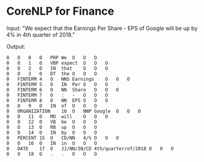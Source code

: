 # CoreNLP for Finance

Input: "We expect that the Earnings Per Share - EPS of Google will be up by 4% in 4th quarter of 2018."

Output:

```
0	O	0	O	PRP	We	O	O	O
0	O	1	O	VBP	expect	O	O	O
0	O	2	O	IN	that	O	O	O
0	O	3	O	DT	the	O	O	O
0	FINTERM	4	O	NNS	Earnings	O	O	O
0	FINTERM	5	O	IN	Per	O	O	O
0	FINTERM	6	O	NN	Share	O	O	O
0	FINTERM	7	O	:	-	O	O	O
0	FINTERM	8	O	NN	EPS	O	O	O
0	O	9	O	IN	of	O	O	O
0	ORGANIZATION	10	O	NNP	Google	O	O	O
0	O	11	O	MD	will	O	O	O
0	O	12	O	VB	be	O	O	O
0	O	13	O	RB	up	O	O	O
0	O	14	O	IN	by	O	O	O
0	PERCENT	15	O	CD/NN	4/%	O	O	O
0	O	16	O	IN	in	O	O	O
0	DATE	17	O	JJ/NN/IN/CD	4th/quarter/of/2018	O	O	O
0	O	18	O	.	.	O	O	O
```